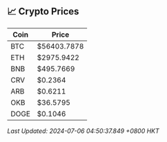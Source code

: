## 📈 Crypto Prices

| Coin | Price |
| ---- | ----- |
| BTC | $56403.7878 |
| ETH | $2975.9422 |
| BNB | $495.7669 |
| CRV | $0.2364 |
| ARB | $0.6211 |
| OKB | $36.5795 |
| DOGE | $0.1046 |

_Last Updated: 2024-07-06 04:50:37.849 +0800 HKT_